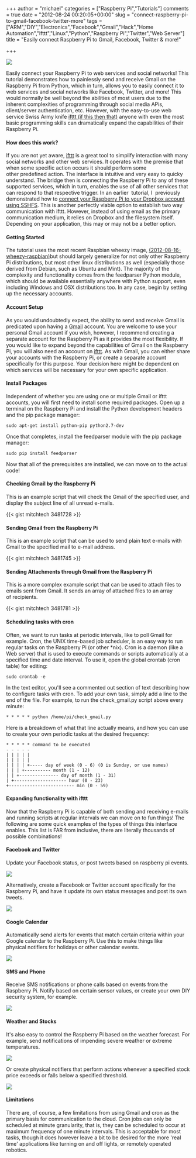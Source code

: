 +++
author = "michael"
categories = ["Raspberry Pi","Tutorials"]
comments = true
date = "2012-08-24 00:20:05+00:00"
slug = "connect-raspberry-pi-to-gmail-facebook-twitter-more"
tags = ["ARM","DIY","Electronics","Facebook","Gmail","Hack","Home Automation","Ifttt","Linux","Python","Raspberry Pi","Twitter","Web Server"]
title = "Easily connect Raspberry Pi to Gmail, Facebook, Twitter & more!"

+++

[![](http://mitchtech.net/wp-content/uploads/2012/08/ifttt-300x225.png)](http://mitchtech.net/easilyconnect-raspberry-pi-to-gmail-facebook-twitter-more/ifttt/)

Easily connect your Raspberry Pi to web services and social networks! This tutorial demonstrates how to painlessly send and receive Gmail on the Raspberry Pi from Python, which in turn, allows you to easily connect it to web services and social networks like Facebook, Twitter, and more! This would normally be well beyond the abilities of most users due to the inherent complexities of programming through social media APis, client/server authentication, etc. However, with the easy-to-use web service Swiss Army knife [ifttt (if this then that)](http://ifttt.com) anyone with even the most basic programming skills can dramatically expand the capabilities of their Raspberry Pi.

#### How does this work?

If you are not yet aware, [ifttt](http://ifttt.com) is a great tool to simplify interaction with many social networks and other web services. It operates with the premise that when some specific action occurs it should perform some other predefined action. The interface is intuitive and very easy to quicky understand. The bridge then is connecting the Raspberry Pi to any of these supported services, which in turn, enables the use of all other services that can respond to that respective trigger. In an earlier  tutorial, I  previously demonstrated how to [connect your Raspberry Pi to your Dropbox account using SSHFS](http://mitchtech.net/dropbox-on-raspberry-pi-via-sshfs/). This is another perfectly viable option to establish two way communication with ifttt. However, instead of using email as the primary communication medium, it relies on Dropbox and the filesystem itself. Depending on your application, this may or may not be a better option.

#### Getting Started

The tutorial uses the most recent Raspbian wheezy image, [(2012-08-16-wheezy-raspbian)](http://www.raspberrypi.org/downloads)but should largely generalize for not only other Raspberry Pi distributions, but most other linux distributions as well (especially those derived from Debian, such as Ubuntu and Mint). The majority of the complexity and functionality comes from the feedparser Python module, which should be available essentially anywhere with Python support, even including Windows and OSX distributions too. In any case, begin by setting up the necessary accounts.

#### Account Setup

As you would undoubtedly expect, the ability to send and receive Gmail is predicated upon having a [Gmail](http://gmail.com) account. You are welcome to use your personal Gmail account if you wish, however, I recommend creating a separate account for the Raspberry Pi as it provides the most flexibility. If you would like to expand beyond the capabilities of Gmail on the Raspberry Pi, you will also need an account on [ifttt](http://ifttt.com). As with Gmail, you can either share your accounts with the Raspberry Pi, or create a separate account specifically for this purpose. Your decision here might be dependent on which services will be necessary for your own specific application.

#### Install Packages

Independent of whether you are using one or multiple Gmail or ifttt accounts, you will first need to install some required packages. Open up a terminal on the Raspberry Pi and install the Python development headers and the pip package manager:

```
sudo apt-get install python-pip python2.7-dev

```

Once that completes, install the feedparser module with the pip package manager:

```
sudo pip install feedparser

```

Now that all of the prerequisites are installed, we can move on to the actual code!

#### Checking Gmail by the Raspberry Pi

This is an example script that will check the Gmail of the specified user, and display the subject line of all unread e-mails.

{{< gist mitchtech 3481728 >}}

#### Sending Gmail from the Raspberry Pi

This is an example script that can be used to send plain text e-mails with Gmail to the specified mail to e-mail address.

{{< gist mitchtech 3481745 >}}

#### Sending Attachments through Gmail from the Raspberry Pi

This is a more complex example script that can be used to attach files to emails sent from Gmail. It sends an array of attached files to an array of recipients.

{{< gist mitchtech 3481781 >}}

#### Scheduling tasks with cron

Often, we want to run tasks at periodic intervals, like to poll Gmail for example. Cron, the UNIX time-based job scheduler, is an easy way to run regular tasks on the Raspberry Pi (or other *nix). Cron is a daemon (like a Web server) that is used to execute commands or scripts automatically at a specified time and date interval. To use it, open the global crontab (cron table) for editing:

```
sudo crontab -e
```

In the text editor, you'll see a commented out section of text describing how to configure tasks with cron. To add your own task, simply add a line to the end of the file. For example, to run the check_gmail.py script above every minute:

```
* * * * * python /home/pi/check_gmail.py
```

Here is a breakdown of what that line actually means, and how you can use to create your own periodic tasks at the desired frequency:

```
* * * * * command to be executed
- - - - -
| | | | |
| | | | |
| | | | +----- day of week (0 - 6) (0 is Sunday, or use names)
| | | +---------- month (1 - 12)
| | +--------------- day of month (1 - 31)
| +-------------------- hour (0 - 23)
+------------------------- min (0 - 59)
```

#### Expanding functionality with ifttt

Now that the Raspberry Pi is capable of both sending and receiving e-mails and running scripts at regular intervals we can move on to fun things! The following are some quick examples of the types of things this interface enables. This list is FAR from inclusive, there are literally thousands of possible combinations!

#### Facebook and Twitter

Update your Facebook status, or post tweets based on raspberry pi events.

[![](http://mitchtech.net/wp-content/uploads/2012/08/ifttt-gmail-fb-300x87.png)](http://ifttt.com/recipes/52802)

Alternatively, create a Facebook or Twitter account specifically for the Raspberry Pi, and have it update its own status messages and post its own tweets.

[![](http://mitchtech.net/wp-content/uploads/2012/08/ifttt-gmail-twitter-300x87.png)](http://ifttt.com/recipes/52806)

#### Google Calendar

Automatically send alerts for events that match certain criteria within your Google calendar to the Raspberry Pi. Use this to make things like physical notifiers for holidays or other calendar events.

[![](http://mitchtech.net/wp-content/uploads/2012/08/ifttt-calendar-gmail-300x87.png)](http://ifttt.com/recipes/52803)

#### SMS and Phone

Receive SMS notifications or phone calls based on events from the Raspberry Pi. Notify based on certain sensor values, or create your own DIY security system, for example.

[![](http://mitchtech.net/wp-content/uploads/2012/08/ifttt-gmail-sms-300x87.png)](http://ifttt.com/recipes/52807)

#### Weather and Stocks

It's also easy to control the Raspberry Pi based on the weather forecast. For example, send notifications of impending severe weather or extreme temperatures.

[![](http://mitchtech.net/wp-content/uploads/2012/08/ifttt-weather-gmail-300x87.png)](http://ifttt.com/recipes/52805)

Or create physical notifiers that perform actions whenever a specified stock price exceeds or falls below a specified threshold.

[![](http://mitchtech.net/wp-content/uploads/2012/08/ifttt-stock-gmail-300x87.png)](http://ifttt.com/recipes/52804)

#### Limitations

There are, of course, a few limitations from using Gmail and cron as the primary basis for communication to the cloud. Cron jobs can only be scheduled at minute granularity, that is, they can be scheduled to occur at maximum frequency of one minute intervals. This is acceptable for most tasks, though it does however leave a bit to be desired for the more 'real time' applications like turning on and off lights, or remotely operated robotics.

